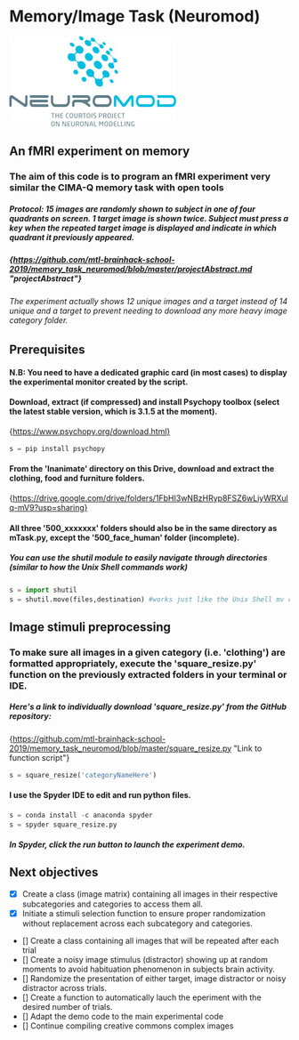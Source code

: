 # Memory/Image Task (Neuromod)
![alt text][logo_neuromod]

## An fMRI experiment on memory
[logo_neuromod]: https://raw.githubusercontent.com/mtl-brainhack-school-2019/memory_task_neuromod/master/logo_neuromod.jpg "Logo on web page"
### The aim of this code is to program an fMRI experiment very similar the CIMA-Q memory task with open tools

##### Protocol: 15 images are randomly shown to subject in one of four quadrants on screen. 1 target image is shown twice. Subject must press a key when the repeated target image is displayed and indicate in which quadrant it previously appeared.
##### {https://github.com/mtl-brainhack-school-2019/memory_task_neuromod/blob/master/projectAbstract.md "projectAbstract"}
###### The experiment actually shows 12 unique images and a target instead of 14 unique and a target to prevent needing to download any more heavy image category folder.

## Prerequisites
#### N.B: You need to have a dedicated graphic card (in most cases) to display the experimental monitor created by the script.

#### Download, extract (if compressed) and install Psychopy toolbox (select the latest stable version, which is 3.1.5 at the moment).
{https://www.psychopy.org/download.html}
```python
s = pip install psychopy
```
#### From the 'Inanimate' directory on this Drive, download and extract the clothing, food and furniture folders.
{https://drive.google.com/drive/folders/1FbHI3wNBzHRyp8FSZ6wLiyWRXulq-mV9?usp=sharing}
#### All three '500_xxxxxxx' folders should also be in the same directory as mTask.py, except the '500_face_human' folder (incomplete).
##### You can use the shutil module to easily navigate through directories (similar to how the Unix Shell commands work)
```python
s = import shutil
s = shutil.move(files,destination) #works just like the Unix Shell mv command
```
## Image stimuli preprocessing
### To make sure all images in a given category (i.e. 'clothing') are formatted appropriately, execute the 'square_resize.py' function on the previously extracted folders in your terminal or IDE.
##### Here's a link to individually download 'square_resize.py' from the GitHub repository:
{https://github.com/mtl-brainhack-school-2019/memory_task_neuromod/blob/master/square_resize.py "Link to function script"}
```python
s = square_resize('categoryNameHere')
```
#### I use the Spyder IDE to edit and run python files.
```python
s = conda install -c anaconda spyder 
s = spyder square_resize.py
```
##### In Spyder, click the run button to launch the experiment demo.

## Next objectives
- [x] Create a class (image matrix) containing all images in their respective subcategories and categories to access them all.
- [x] Initiate a stimuli selection function to ensure proper randomization without replacement across each subcategory and categories.
- [] Create a class containing all images that will be repeated after each trial
- [] Create a noisy image stimulus (distractor) showing up at random moments to avoid habituation phenomenon in subjects brain activity.
- [] Randomize the presentation of either target, image distractor or noisy distractor across trials.
- [] Create a function to automatically lauch the eperiment with the desired number of trials.
- [] Adapt the demo code to the main experimental code
- [] Continue compiling creative commons complex images
